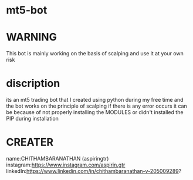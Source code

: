 # mt5-bot
# WARNING
This bot is mainly working on  the basis of scalping and use it at your own risk
# discription
its an mt5 trading bot that I created using python during my free time and the bot works on the principle of scalping
if there is any error occurs it can be because of not properly installing the MODULES or didn't installed the PIP during installation 
# CREATER
name:CHITHAMBARANATHAN (aspiringtr)
instagram:https://www.instagram.com/aspirin.gtr
linkedIn:https://www.linkedin.com/in/chithambaranathan-v-205009289?